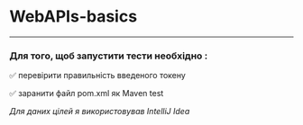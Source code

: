 # WebAPIs-basics
____
### Для того, щоб запустити тести необхідно :
:white_check_mark: перевірити правильність введеного токену

:white_check_mark: заранити файл pom.xml як Maven test

*Для даних цілей я використовував IntelliJ Idea*
